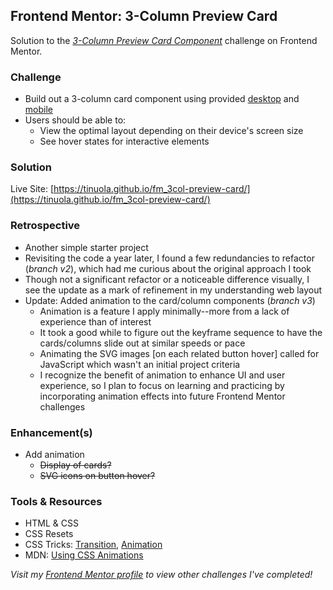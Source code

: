 ## Frontend Mentor: 3-Column Preview Card

Solution to the _[3-Column Preview Card Component](https://www.frontendmentor.io/challenges/3column-preview-card-component-pH92eAR2-)_ challenge on Frontend Mentor.

### Challenge

- Build out a 3-column card component using provided [desktop](/assets/design/desktop-design.jpg) and [mobile](/assets/design/mobile-design.jpg)
- Users should be able to:
  - View the optimal layout depending on their device's screen size
  - See hover states for interactive elements

### Solution

Live Site: [https://tinuola.github.io/fm_3col-preview-card/](https://tinuola.github.io/fm_3col-preview-card/)

### Retrospective

- Another simple starter project
- Revisiting the code a year later, I found a few redundancies to refactor (_branch v2_), which had me curious about the original approach I took
- Though not a significant refactor or a noticeable difference visually, I see the update as a mark of refinement in my understanding web layout
- Update: Added animation to the card/column components (_branch v3_)
  - Animation is a feature I apply minimally--more from a lack of experience than of interest
  - It took a good while to figure out the keyframe sequence to have the cards/columns slide out at similar speeds or pace
  - Animating the SVG images [on each related button hover] called for JavaScript which wasn't an initial project criteria
  - I recognize the benefit of animation to enhance UI and user experience, so I plan to focus on learning and practicing by incorporating animation effects into future Frontend Mentor challenges

### Enhancement(s)

- Add animation
  - ~~Display of cards?~~
  - ~~SVG icons on button hover?~~

### Tools & Resources

- HTML & CSS
- CSS Resets
- CSS Tricks: [Transition](https://css-tricks.com/almanac/properties/t/transition/), [Animation](https://css-tricks.com/almanac/properties/a/animation/)
- MDN: [Using CSS Animations](https://developer.mozilla.org/en-US/docs/Web/CSS/CSS_Animations/Using_CSS_animations)

_Visit my [Frontend Mentor profile](https://www.frontendmentor.io/profile/tinuola) to view other challenges I've completed!_
